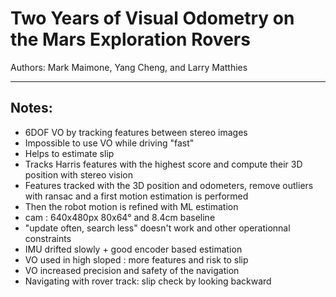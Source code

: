 # Two Years of Visual Odometry on the Mars Exploration Rovers

Authors: Mark Maimone,
Yang Cheng, and Larry Matthies
___

Notes:
---
* 6DOF VO by tracking features between stereo images
* Impossible to use VO while driving "fast"
* Helps to estimate slip
* Tracks Harris features with the highest score and compute their 3D position with stereo vision
* Features tracked with the 3D position and odometers, remove outliers with ransac and a first motion estimation is performed
* Then the robot motion is refined with ML estimation
* cam  : 640x480px 80x64° and 8.4cm baseline 
* "update often, search less" doesn't work and other operationnal constraints
* IMU drifted slowly + good encoder based estimation
* VO used in high sloped : more features and risk to slip
* VO increased precision and safety of the navigation
* Navigating with rover track: slip check by looking backward 
